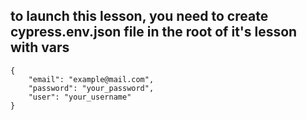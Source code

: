 ## to launch this lesson, you need to create cypress.env.json file in the root of it's lesson with vars
```
{
    "email": "example@mail.com",
    "password": "your_password",
    "user": "your_username"
}